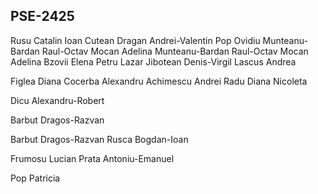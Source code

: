 PSE-2425
-------
Rusu Catalin
Ioan Cutean
Dragan Andrei-Valentin
Pop Ovidiu
Munteanu-Bardan Raul-Octav
Mocan Adelina
Munteanu-Bardan Raul-Octav
Mocan Adelina
Bzovii Elena
Petru Lazar
Jibotean Denis-Virgil
Lascus Andrea


Figlea Diana
Cocerba Alexandru
Achimescu Andrei
Radu Diana Nicoleta

Dicu Alexandru-Robert


Barbut Dragos-Razvan

Barbut Dragos-Razvan
Rusca Bogdan-Ioan

Frumosu Lucian
Prata Antoniu-Emanuel



Pop Patricia